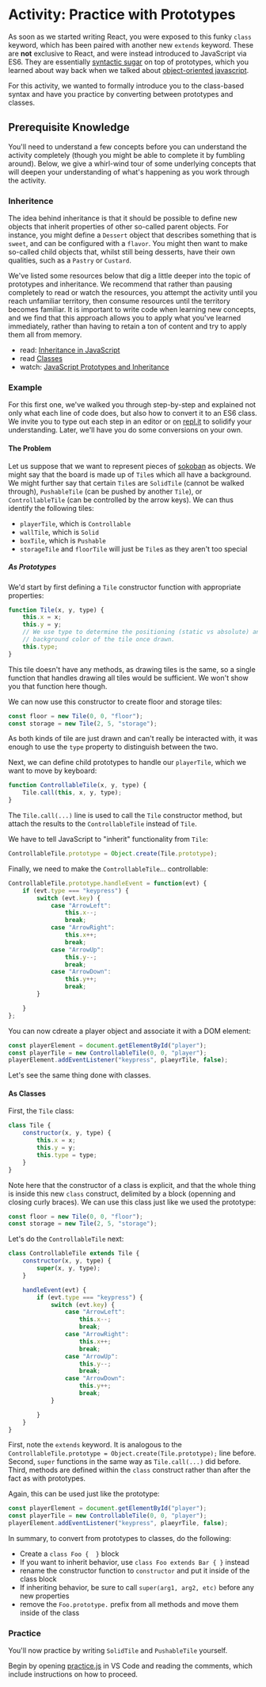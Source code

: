 # Activity: Practice with Prototypes

As soon as we started writing React, you were exposed to this funky `class`
keyword, which has been paired with another new `extends` keyword. These are
__not__ exclusive to React, and were instead introduced to JavaScript via ES6.
They are essentially [syntactic sugar](https://en.wikipedia.org/wiki/Syntactic_sugar)
on top of prototypes, which you learned about way back when we talked about
[object-oriented javascript](https://developer.mozilla.org/en-US/docs/Learn/JavaScript/Objects/Object-oriented_JS).

For this activity, we wanted to formally introduce you to the class-based syntax
and have you practice by converting between prototypes and classes.


## Prerequisite Knowledge

You'll need to understand a few concepts before you can understand the activity
completely (though you might be able to complete it by fumbling around). Below,
we give a whirl-wind tour of some underlying concepts that will deepen your
understanding of what's happening as you work through the activity.

### Inheritence

The idea behind inheritance is that it should be possible to define new objects
that inherit properties of other so-called parent objects. For instance, you
might define a `Dessert` object that describes something that is `sweet`, and can
be configured with a `flavor`. You might then want to make so-called child
objects that, whilst still being desserts, have their own qualities, such as a
`Pastry` or `Custard`.

We've listed some resources below that dig a little deeper into the topic of
prototypes and inheritance. We recommend that rather than pausing completely to
read or watch the resources, you attempt the activity until you reach unfamiliar
territory, then consume resources until the territory becomes familiar. It is
important to write code when learning new concepts, and we find that this
approach allows you to apply what you've learned immediately, rather than having
to retain a ton of content and try to apply them all from memory.

- read: [Inheritance in JavaScript](https://developer.mozilla.org/en-US/docs/Learn/JavaScript/Objects/Inheritance)
- read [Classes](https://developer.mozilla.org/en-US/docs/Web/JavaScript/Reference/Classes)
- watch: [JavaScript Prototypes and Inheritance](https://app.pluralsight.com/player?course=javascript-objects-prototypes&author=jim-cooper&name=javascript-objects-prototypes-m3&clip=0&mode=live)

### Example 

For this first one, we've walked you through step-by-step and explained not only
what each line of code does, but also how to convert it to an ES6 class. We
invite you to type out each step in an editor or on [repl.it](https://repl.it/languages/javascript) to solidify your
understanding. Later, we'll have you do some conversions on your own.

#### The Problem

Let us suppose that we want to represent pieces of [sokoban]() as objects. We
might say that the board is made up of `Tile`s which all have a background.  We
might further say that certain `Tile`s are `SolidTile` (cannot be walked
through), `PushableTile` (can be pushed by another `Tile`), or `ControllableTile`
(can be controlled by the arrow keys). We can thus identify the following tiles:

- `playerTile`, which is `Controllable`
- `wallTile`, which is `Solid`
- `boxTile`, which is `Pushable`
- `storageTile` and `floorTile` will just be `Tile`s as they aren't too special

##### As Prototypes

We'd start by first defining a `Tile` constructor function with appropriate properties:

```javascript
function Tile(x, y, type) {
    this.x = x;
    this.y = y;
    // We use type to determine the positioning (static vs absolute) and
    // background color of the tile once drawn.
    this.type;
}
```

This tile doesn't have any methods, as drawing tiles is the same, so a single
function that handles drawing all tiles would be sufficient. We won't show you
that function here though.

We can now use this constructor to create floor and storage tiles:

```javascript
const floor = new Tile(0, 0, "floor");
const storage = new Tile(2, 5, "storage");
```

As both kinds of tile are just drawn and can't really be interacted with, it was
enough to use the `type` property to distinguish between the two.

Next, we can define child prototypes to handle our `playerTile`, which we want
to move by keyboard:

```javascript
function ControllableTile(x, y, type) {
    Tile.call(this, x, y, type);
}
```

The `Tile.call(...)` line is used to call the `Tile` constructor method, but
attach the results to the `ControllableTile` instead of `Tile`.

We have to tell JavaScript to "inherit" functionality from `Tile`:

```javascript
ControllableTile.prototype = Object.create(Tile.prototype);
```

Finally, we need to make the `ControllableTile`... controllable:
```javascript
ControllableTile.prototype.handleEvent = function(evt) {
    if (evt.type === "keypress") {
        switch (evt.key) {
            case "ArrowLeft": 
                this.x--;
                break;
            case "ArrowRight":
                this.x++;
                break;
            case "ArrowUp":
                this.y--;
                break;
            case "ArrowDown":
                this.y++;
                break;
        }

    }
};
```

You can now cdreate a player object and associate it with a DOM element:
```javascript
const playerElement = document.getElementById("player");
const playerTile = new ControllableTile(0, 0, "player");
playerElement.addEventListener("keypress", plaeyrTile, false);
```

Let's see the same thing done with classes.

#### As Classes

First, the `Tile` class:
```javascript
class Tile {
    constructor(x, y, type) {
        this.x = x;
        this.y = y;
        this.type = type;
    }
}
```

Note here that the constructor of a class is explicit, and that the whole thing
is inside this new `class` construct, delimited by a block (openning and closing
curly braces). We can use this class just like we used the prototype:

```javascript
const floor = new Tile(0, 0, "floor");
const storage = new Tile(2, 5, "storage");
```

Let's do the `ControllableTile` next:

```javascript
class ControllableTile extends Tile {
    constructor(x, y, type) {
        super(x, y, type);
    }

    handleEvent(evt) {
        if (evt.type === "keypress") {
            switch (evt.key) {
                case "ArrowLeft": 
                    this.x--;
                    break;
                case "ArrowRight":
                    this.x++;
                    break;
                case "ArrowUp":
                    this.y--;
                    break;
                case "ArrowDown":
                    this.y++;
                    break;
            }

        }
    }
}
```

First, note the `extends` keyword. It is analogous to the
`ControllableTile.prototype = Object.create(Tile.prototype);` line before.
Second, `super` functions in the same way as `Tile.call(...)` did before. Third,
methods are defined within the `class` construct rather than after the fact as
with prototypes.

Again, this can be used just like the prototype:
```javascript
const playerElement = document.getElementById("player");
const playerTile = new ControllableTile(0, 0, "player");
playerElement.addEventListener("keypress", plaeyrTile, false);
```

In summary, to convert from prototypes to classes, do the following:
- Create a `class Foo {  }` block
- If you want to inherit behavior, use `class Foo extends Bar { }` instead
- rename the constructor function to `constructor` and put it inside of the
    class block
- If inheriting behavior, be sure to call `super(arg1, arg2, etc)` before any
    new properties
- remove the `Foo.prototype.` prefix from all methods and move them inside of
    the class

### Practice

You'll now practice by writing `SolidTile` and `PushableTile` yourself.

Begin by opening [practice.js](practice.js) in VS Code and reading the
comments, which include instructions on how to proceed.

